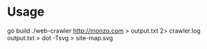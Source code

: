 
# Usage

go build
./web-crawler http://monzo.com > output.txt 2> crawler.log
output.txt > dot -Tsvg  > site-map.svg

